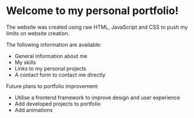# Welcome to my personal portfolio!

The website was created using raw HTML, JavaScript and CSS to push my limits on website creation.

The following information are available:
- General information about me
- My skills
- Links to my personal projects
- A contact form to contact me directly

Future plans to portfolio improvement:
- Utilise a frontend framework to improve design and user experience
- Add developed projects to portfolio
- Add animations